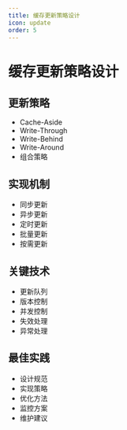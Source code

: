 ```yaml
---
title: 缓存更新策略设计
icon: update
order: 5
---
```


# 缓存更新策略设计

## 更新策略
- Cache-Aside
- Write-Through
- Write-Behind
- Write-Around
- 组合策略

## 实现机制
- 同步更新
- 异步更新
- 定时更新
- 批量更新
- 按需更新

## 关键技术
- 更新队列
- 版本控制
- 并发控制
- 失效处理
- 异常处理

## 最佳实践
- 设计规范
- 实现策略
- 优化方法
- 监控方案
- 维护建议
